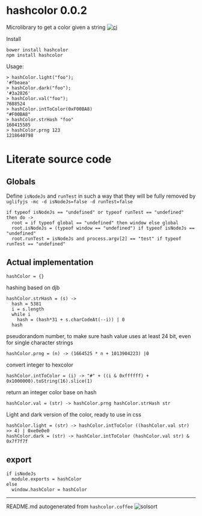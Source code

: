 # hashcolor 0.0.2

Microlibrary to get a color given a string
[![ci](https://secure.travis-ci.org/rasmuserik/hashcolor.png)](http://travis-ci.org/rasmuserik/hashcolor)


Install

    bower install hashcolor
    npm install hashcolor


Usage:

    > hashColor.light("foo");
    '#fbeaea'
    > hashColor.dark("foo");
    '#3a2826'
    > hashColor.val("foo");
    7688524
    > hashColor.intToColor(0xF00BA8)
    "#F00BA8" 
    > hashColor.strHash "foo"
    160415585
    > hashColor.prng 123
    1218640798


# Literate source code

## Globals

Define `isNodeJs` and `runTest` in such a way that they will be fully removed by `uglifyjs -mc -d isNodeJs=false -d runTest=false `


    if typeof isNodeJs == "undefined" or typeof runTest == "undefined" then do ->
      root = if typeof global == "undefined" then window else global
      root.isNodeJs = (typeof window == "undefined") if typeof isNodeJs == "undefined"
      root.runTest = isNodeJs and process.argv[2] == "test" if typeof runTest == "undefined"
    

## Actual implementation

    hashColor = {}
    

hashing based on djb

    hashColor.strHash = (s) ->
      hash = 5381
      i = s.length
      while i
        hash = (hash*31 + s.charCodeAt(--i)) | 0
      hash
    

pseudorandom number, to make sure hash value uses at least 24 bit, even for single character strings

    hashColor.prng = (n) -> (1664525 * n + 1013904223) |0
    

convert integer to hexcolor

    hashColor.intToColor = (i) -> "#" + ((i & 0xffffff) + 0x1000000).toString(16).slice(1)
    

return an integer color base on hash

    hashColor.val = (str) -> hashColor.prng hashColor.strHash str
    

Light and dark version of the color, ready to use in css

    hashColor.light = (str) -> hashColor.intToColor ((hashColor.val str) >> 4) | 0xe0e0e0
    hashColor.dark = (str) -> hashColor.intToColor (hashColor.val str) & 0x7f7f7f
    

## export

    if isNodeJs
      module.exports = hashColor
    else
      window.hashColor = hashColor
    
    

----

README.md autogenerated from `hashcolor.coffee` ![solsort](https://ssl.solsort.com/_reputil_rasmuserik_hashcolor.png)
